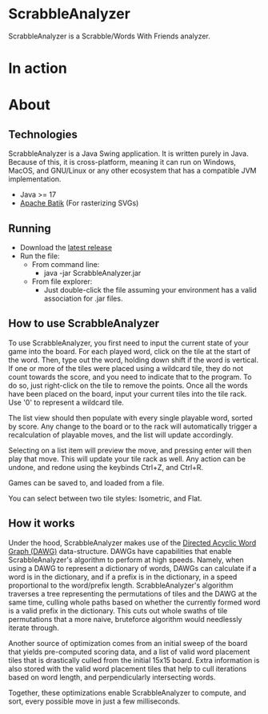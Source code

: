 # ScrabbleAnalyzer
ScrabbleAnalyzer is a Scrabble/Words With Friends analyzer.
# In action
# About
## Technologies
ScrabbleAnalyzer is a Java Swing application. It is written purely in Java. Because of this, it is cross-platform, meaning it can run on Windows, MacOS, and GNU/Linux or any other ecosystem that has a compatible JVM implementation.
- Java >= 17
- [Apache Batik](https://xmlgraphics.apache.org/batik/) (For rasterizing SVGs)
## Running
- Download the [latest release](https://github.com/alex-huff/ScrabbleAnalyzer/releases)
- Run the file:
  - From command line:
    - java -jar ScrabbleAnalyzer.jar
  - From file explorer:
    - Just double-click the file assuming your environment has a valid association for .jar files.
## How to use ScrabbleAnalyzer
To use ScrabbleAnalyzer, you first need to input the current state of your game into the board. For each played word, click on the tile at the start of the word. Then, type out the word, holding down shift if the word is vertical. If one or more of the tiles were placed using a wildcard tile, they do not count towards the score, and you need to indicate that to the program. To do so, just right-click on the tile to remove the points. Once all the words have been placed on the board, input your current tiles into the tile rack. Use '0' to represent a wildcard tile.

The list view should then populate with every single playable word, sorted by score. Any change to the board or to the rack will automatically trigger a recalculation of playable moves, and the list will update accordingly.

Selecting on a list item will preview the move, and pressing enter will then play that move. This will update your tile rack as well. Any action can be undone, and redone using the keybinds Ctrl+Z, and Ctrl+R.

Games can be saved to, and loaded from a file.

You can select between two tile styles: Isometric, and Flat.
## How it works
Under the hood, ScrabbleAnalyzer makes use of the [Directed Acyclic Word Graph (DAWG)](https://en.wikipedia.org/wiki/Deterministic_acyclic_finite_state_automaton) data-structure. DAWGs have capabilities that enable ScrabbleAnalyzer's algorithm to perform at high speeds. Namely, when using a DAWG to represent a dictionary of words, DAWGs can calculate if a word is in the dictionary, and if a prefix is in the dictionary, in a speed proportional to the word/prefix length. ScrabbleAnalyzer's algorithm traverses a tree representing the permutations of tiles and the DAWG at the same time, culling whole paths based on whether the currently formed word is a valid prefix in the dictionary. This cuts out whole swaths of tile permutations that a more naive, bruteforce algorithm would needlessly iterate through.

Another source of optimization comes from an initial sweep of the board that yields pre-computed scoring data, and a list of valid word placement tiles that is drastically culled from the initial 15x15 board. Extra information is also stored with the valid word placement tiles that help to cull iterations based on word length, and perpendicularly intersecting words.

Together, these optimizations enable ScrabbleAnalyzer to compute, and sort, every possible move in just a few milliseconds.